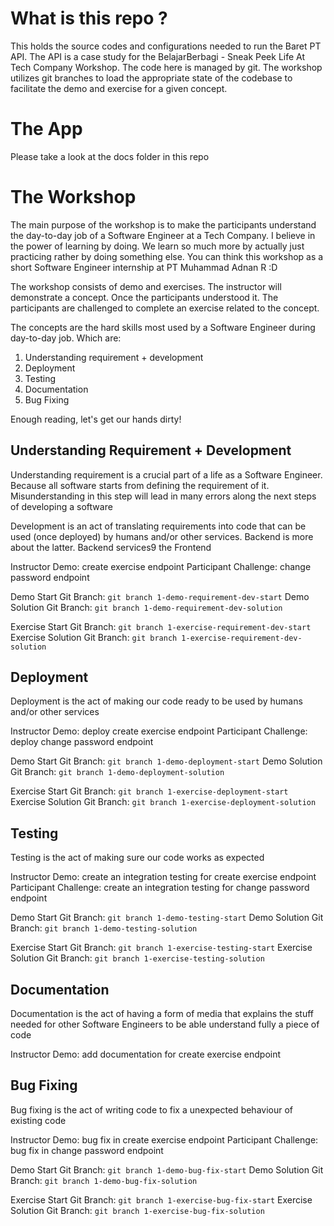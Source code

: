# What is this repo ?

This holds the source codes and configurations needed to run the Baret PT API. The API is a case study for the BelajarBerbagi - Sneak Peek Life At Tech Company Workshop. The code here is managed by git. The workshop utilizes git branches to load the appropriate state of the codebase to facilitate the demo and exercise for a given concept.

# The App

Please take a look at the docs folder in this repo

# The Workshop

The main purpose of the workshop is to make the participants understand the day-to-day job of a Software Engineer at a Tech Company. I believe in the power of learning by doing. We learn so much more by actually just practicing rather by doing something else. You can think this workshop as a short Software Engineer internship at PT Muhammad Adnan R :D

The workshop consists of demo and exercises. The instructor will demonstrate a concept. Once the participants understood it. The participants are challenged to complete an exercise related to the concept.

The concepts are the hard skills most used by a Software Engineer during day-to-day job. Which are:

1. Understanding requirement + development
2. Deployment
3. Testing
4. Documentation
5. Bug Fixing

Enough reading, let's get our hands dirty!

## Understanding Requirement + Development

Understanding requirement is a crucial part of a life as a Software Engineer. Because all software starts from defining the requirement of it. Misunderstanding in this step will lead in many errors along the next steps of developing a software

Development is an act of translating requirements into code that can be used (once deployed) by humans and/or other services. Backend is more about the latter. Backend services9 the Frontend

Instructor Demo: create exercise endpoint
Participant Challenge: change password endpoint

Demo Start Git Branch:
`git branch 1-demo-requirement-dev-start`
Demo Solution Git Branch:
`git branch 1-demo-requirement-dev-solution`

Exercise Start Git Branch:
`git branch 1-exercise-requirement-dev-start`
Exercise Solution Git Branch:
`git branch 1-exercise-requirement-dev-solution`

## Deployment

Deployment is the act of making our code ready to be used by humans and/or other services

Instructor Demo: deploy create exercise endpoint
Participant Challenge: deploy change password endpoint

Demo Start Git Branch:
`git branch 1-demo-deployment-start`
Demo Solution Git Branch:
`git branch 1-demo-deployment-solution`

Exercise Start Git Branch:
`git branch 1-exercise-deployment-start`
Exercise Solution Git Branch:
`git branch 1-exercise-deployment-solution`

## Testing

Testing is the act of making sure our code works as expected

Instructor Demo: create an integration testing for create exercise endpoint
Participant Challenge: create an integration testing for change password endpoint

Demo Start Git Branch:
`git branch 1-demo-testing-start`
Demo Solution Git Branch:
`git branch 1-demo-testing-solution`

Exercise Start Git Branch:
`git branch 1-exercise-testing-start`
Exercise Solution Git Branch:
`git branch 1-exercise-testing-solution`

## Documentation

Documentation is the act of having a form of media that explains the stuff needed for other Software Engineers to be able understand fully a piece of code

Instructor Demo: add documentation for create exercise endpoint

## Bug Fixing

Bug fixing is the act of writing code to fix a unexpected behaviour of existing code

Instructor Demo: bug fix in create exercise endpoint
Participant Challenge: bug fix in change password endpoint

Demo Start Git Branch:
`git branch 1-demo-bug-fix-start`
Demo Solution Git Branch:
`git branch 1-demo-bug-fix-solution`

Exercise Start Git Branch:
`git branch 1-exercise-bug-fix-start`
Exercise Solution Git Branch:
`git branch 1-exercise-bug-fix-solution`

